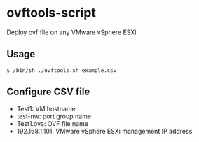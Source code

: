 # ovftools-script
Deploy ovf file on any VMware vSphere ESXi

## Usage
```
$ /bin/sh ./ovftools.sh example.csv
```

## Configure CSV file
* Test1: VM hostname
* test-nw: port group name
* Test1.ova: OVF file name
* 192.168.1.101: VMware vSphere ESXi management IP address
